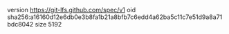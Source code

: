 version https://git-lfs.github.com/spec/v1
oid sha256:a16160d12e6db0e3b8fa1b21a8bfb7c6edd4a62ba5c11c7e51d9a8a71bdc8042
size 5192
